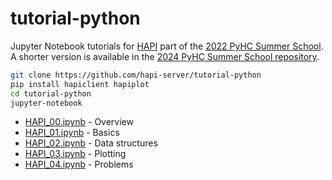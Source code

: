 # tutorial-python

Jupyter Notebook tutorials for [HAPI](https://hapi-server.org/) part of the [2022 PyHC Summer School](https://heliopython.org/summer-school
). A shorter version is available in the [2024 PyHC Summer School repository](https://github.com/heliophysicsPy/summer-school-24).

```bash
git clone https://github.com/hapi-server/tutorial-python
pip install hapiclient hapiplot
cd tutorial-python
jupyter-notebook
```

* [HAPI_00.ipynb](HAPI_00.ipynb) - Overview
* [HAPI_01.ipynb](HAPI_01.ipynb) - Basics 
* [HAPI_02.ipynb](HAPI_02.ipynb) - Data structures
* [HAPI_03.ipynb](HAPI_03.ipynb) - Plotting
* [HAPI_04.ipynb](HAPI_04.ipynb) - Problems
